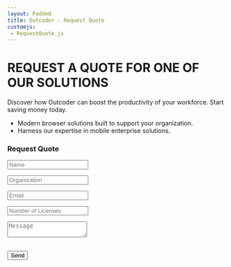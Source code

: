 ```yaml
---
layout: Padded
title: Outcoder - Request Quote
customjs:
 - RequestQuote.js
---
```


<div class="short">
<div class="row">
<div class="maincopy col-md-7 col-xs-12">
<h1>REQUEST A QUOTE FOR ONE OF OUR SOLUTIONS</h1>
<p>Discover how Outcoder can boost the productivity of your workforce. Start saving money today.</p>
<ul>
	<li>Modern browser solutions built to support your organization.</li>
	<li>Harness our expertise in mobile enterprise solutions.</li>
</ul>
</div>
<div class="call-to-action col-md-5 col-xs-12">
<div class="contact-form-cont">
<h3>Request Quote</h3>
<form action="https://formspree.io/f/xrgjzeky" method="post">
    <input type="text" name="name" class="form-control" placeholder="Name" />
    <p class="help-block"></p>
    <input type="text" name="Organization" class="form-control" placeholder="Organization" />
    <p class="help-block"></p>
    <input type="email" name="_replyto" id="email" class="form-control" placeholder="Email" required/>
    <p class="help-block"></p>
    <input type="text" name="LicenseCount" class="form-control" placeholder="Number of Licenses" />
    <p class="help-block"></p>
    <textarea type="text" name="MessageBody" class="form-control" placeholder="Message"></textarea>
    <input type="hidden" name="_next" value="http://outcoder.com/RequestQuote/FormSubmitted/" />
    <input type="hidden" name="_subject" value="Request Quote" />
    <input type="hidden" name="_format" value="plain" />
    <input type="text" name="_gotcha" style="display:none" />
    <input type="hidden" name="ProductId" id="ProductId" />
	<input type="hidden" name="PageId" id="RequestQuote" />
    <p class="help-block"></p>
    <div class="g-recaptcha" data-sitekey="6LfdA9ggAAAAAMEyG7LuXzuXpfzWolUfx7kjfCQo"></div> <!-- replace with your recaptcha SITE key not secret key -->
      <br/>
    <input type="submit" value="Send" id="validate" class="btn btn-primary btn-xl" />
</form>
</div>
</div>
</div>
<div>

<h2 id='result'></h2>

